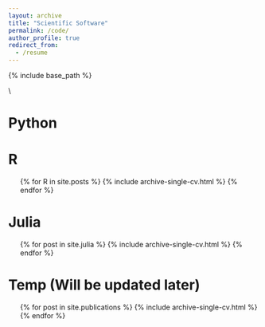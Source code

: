 ```yaml
---
layout: archive
title: "Scientific Software"
permalink: /code/
author_profile: true
redirect_from:
  - /resume
---
```


{% include base_path %}



\



Python
======

R
======
  <ul>{% for R in site.posts %}
    {% include archive-single-cv.html %}
  {% endfor %}</ul>

Julia
======
  <ul>{% for post in site.julia %}
    {% include archive-single-cv.html %}
  {% endfor %}</ul>

Temp (Will be updated later)
======
  <ul>{% for post in site.publications %}
    {% include archive-single-cv.html %}
  {% endfor %}</ul>

